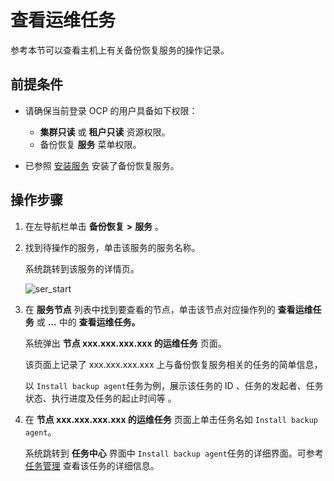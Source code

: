 # 查看运维任务

参考本节可以查看主机上有关备份恢复服务的操作记录。

## 前提条件

* 请确保当前登录 OCP 的用户具备如下权限：

  * **集群只读** 或 **租户只读** 资源权限。
  * 备份恢复 **服务** 菜单权限。

* 已参照 [安装服务](../1000.manage-backup-and-recovery-service/200.installation-services.md) 安装了备份恢复服务。

## 操作步骤

1. 在左导航栏单击 **备份恢复** **\>** **服务** 。

2. 找到待操作的服务，单击该服务的服务名称。

   系统跳转到该服务的详情页。

   ![ser_start](https://help-static-aliyun-doc.aliyuncs.com/assets/img/zh-CN/9370249161/p268027.png)

3. 在 **服务节点** 列表中找到要查看的节点，单击该节点对应操作列的 **查看运维任务** 或 **...** 中的 **查看运维任务。**

   系统弹出 **节点 xxx.xxx.xxx.xxx 的运维任务** 页面。

   该页面上记录了 xxx.xxx.xxx.xxx 上与备份恢复服务相关的任务的简单信息，

   以 `Install backup agent`任务为例，展示该任务的 ID 、任务的发起者、任务状态、执行进度及任务的起止时间等 。

4. 在 **节点 xxx.xxx.xxx.xxx 的运维任务** 页面上单击任务名如 `Install backup agent`。

   系统跳转到 **任务中心** 界面中 `Install backup agent`任务的详细界面。可参考 [任务管理](../../1600.system-management-features/600.manage-tasks.md) 查看该任务的详细信息。
